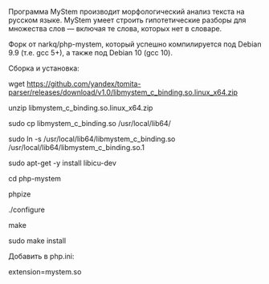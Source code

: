 Программа MyStem производит морфологический анализ текста на русском языке. 
MyStem умеет строить гипотетические разборы для множества слов — включая те слова, которых нет в словаре. 

Форк от narkq/php-mystem, который успешно компилируется под Debian 9.9 (т.е. gcc 5+), а также под Debian 10 (gcc 10).

Сборка и установка:

  wget https://github.com/yandex/tomita-parser/releases/download/v1.0/libmystem_c_binding.so.linux_x64.zip
  
  unzip libmystem_c_binding.so.linux_x64.zip
  
  sudo cp libmystem_c_binding.so /usr/local/lib64/
  
  sudo ln -s /usr/local/lib64/libmystem_c_binding.so /usr/local/lib64/libmystem_c_binding.so.1
  
  sudo apt-get -y install libicu-dev
  
  cd php-mystem
  
  phpize
  
  ./configure
  
  make
  
  sudo make install



Добавить в php.ini:

  extension=mystem.so
